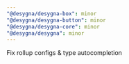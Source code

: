 ```yaml
---
"@desygna/desygna-box": minor
"@desygna/desygna-button": minor
"@desygna/desygna-core": minor
"@desygna/desygna": minor
---
```


Fix rollup configs & type autocompletion
